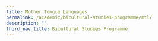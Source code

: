 ```yaml
---
title: Mother Tongue Languages
permalink: /academic/bicultural-studies-programme/mtl/
description: ""
third_nav_title: Bicultural Studies Programme
---
```




